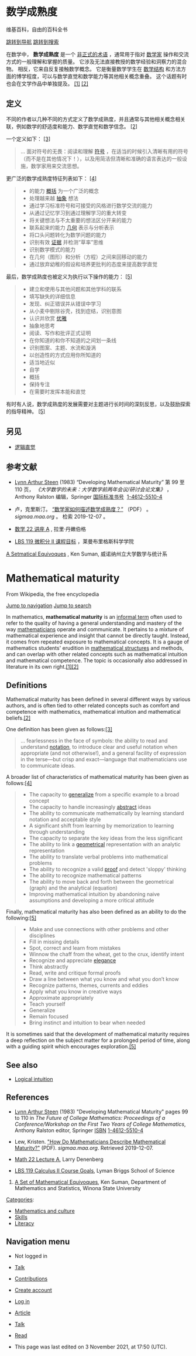 # 数学成熟度

维基百科，自由的百科全书

[跳转到导航](https://en.wikipedia.org/wiki/Mathematical_maturity#mw-head) [跳转到搜索](https://en.wikipedia.org/wiki/Mathematical_maturity#searchInput)

在数学中， **数学成熟度** 是一个 [非正式的术语](https://en.wikipedia.org/wiki/Mathematical_jargon "数学术语") ，通常用于指对 [数学家](https://en.wikipedia.org/wiki/Mathematician "数学家") 操作和交流方式的一般理解和掌握的质量。 它涉及无法直接教授的数学经验和洞察力的混合物。 相反，它来自反复接触数学概念。 它是衡量数学学生在 [数学结构](https://en.wikipedia.org/wiki/Mathematical_structure "数学结构") 和方法方面的博学程度，可以与数学直觉和数学能力等其他相关概念重叠。 这个话题有时也会在文学作品中单独提及。 [[1]](https://en.wikipedia.org/wiki/Mathematical_maturity#cite_note-1) [[2]](https://en.wikipedia.org/wiki/Mathematical_maturity#cite_note-:0-2)

## 定义

不同的作者以几种不同的方式定义了数学成熟度，并且通常与其他相关概念相关联，例如数学的舒适度和能力、数学直觉和数学信念。 [[2]](https://en.wikipedia.org/wiki/Mathematical_maturity#cite_note-:0-2)

一个定义如下： [[3]](https://en.wikipedia.org/wiki/Mathematical_maturity#cite_note-3)

> ... 面对符号的无畏：阅读和理解 [符号](https://en.wikipedia.org/wiki/Mathematical_notation "数学符号") ，在适当的时候引入清晰有用的符号（而不是在其他情况下！），以及用简洁但清晰和准确的语言表达的一般设施，数学家用来交流思想。

更广泛的数学成熟度特征列表如下： [[4]](https://en.wikipedia.org/wiki/Mathematical_maturity#cite_note-4)

> -   的能力 [概括](https://en.wikipedia.org/wiki/Generalization "概括") 为一个广泛的概念
> -   处理越来越 [抽象](https://en.wikipedia.org/wiki/Abstraction_(mathematics) "抽象（数学）") 想法
> -   通过学习标准符号和可接受的风格进行数学交流的能力
> -   从通过记忆学习到通过理解学习的重大转变
> -   将关键想法与不太重要的想法区分开来的能力
> -   联系起来的能力 [几何](https://en.wikipedia.org/wiki/Geometry "几何学") 表示与分析表示
> -   将口头问题转化为数学问题的能力
> -   识别有效 [证据](https://en.wikipedia.org/wiki/Mathematical_proof "数学证明") 并检测“草率”思维
> -   识别数学模式的能力
> -   在几何（图形）和分析（方程）之间来回移动的能力
> -   通过放弃幼稚的假设和培养更批判的态度来提高数学直觉

最后，数学成熟度也被定义为执行以下操作的能力： [[5]](https://en.wikipedia.org/wiki/Mathematical_maturity#cite_note-:1-5)

> -   建立和使用与其他问题和其他学科的联系
> -   填写缺失的详细信息
> -   发现、纠正错误并从错误中学习
> -   从小麦中剔除谷壳，找到症结，识别意图
> -   认识并欣赏 [优雅](https://en.wikipedia.org/wiki/Mathematical_beauty "数学之美")
> -   抽象地思考
> -   阅读、写作和批评正式证明
> -   在你知道的和你不知道的之间划一条线
> -   识别图案、主题、水流和漩涡
> -   以创造性的方式应用你所知道的
> -   适当地近似
> -   自学
> -   概括
> -   保持专注
> -   在需要时发挥本能和直觉

有时有人说，数学成熟度的发展需要对主题进行长时间的深刻反思，以及鼓励探索的指导精神。 [[5]](https://en.wikipedia.org/wiki/Mathematical_maturity#cite_note-:1-5)

## 另见

-   [逻辑直觉](https://en.wikipedia.org/wiki/Logical_intuition "逻辑直觉")

## 参考文献

-   [Lynn Arthur Steen](https://en.wikipedia.org/wiki/Lynn_Arthur_Steen "林恩·阿瑟·斯蒂恩") (1983) “Developing Mathematical Maturity” 第 99 至 110 页， _《大学数学的未来：大学数学前两年会议/研讨会论文集》_ ，Anthony Ralston 编辑，Springer [国际标准书号](https://en.wikipedia.org/wiki/ISBN_(identifier) "ISBN（标识符）")  [1-4612-5510-4](https://en.wikipedia.org/wiki/Special:BookSources/1-4612-5510-4 "特别：BookSources / 1-4612-5510-4")

-   卢，克里斯汀。 [“数学家如何描述数学成熟度？”](http://sigmaa.maa.org/rume/crume2019/Papers/106.pdf) （PDF） 。 _sigmaa.maa.org_ 。 检索 2019-12-07 。

-   [数学 22 讲座 A](http://www.larry.denenberg.com/math22/LectureA.pdf) , 拉里·丹嫩伯格

-   [LBS 119 微积分 II 课程目标](https://www.msu.edu/course/lbs/119/simpson/goals_content.html) ，莱曼布里格斯科学学院

[A Setmatical Equivoques](http://course1.winona.edu/KSuman/Dictionary/Fill%20Ins/Mathematical%20Maturity.htm) , Ken Suman, 威诺纳州立大学数学与统计系

# Mathematical maturity

From Wikipedia, the free encyclopedia

[Jump to navigation](https://en.wikipedia.org/wiki/Mathematical_maturity#mw-head) [Jump to search](https://en.wikipedia.org/wiki/Mathematical_maturity#searchInput)

In mathematics, **mathematical maturity** is an [informal term](https://en.wikipedia.org/wiki/Mathematical_jargon "Mathematical jargon") often used to refer to the quality of having a general understanding and mastery of the way [mathematicians](https://en.wikipedia.org/wiki/Mathematician "Mathematician") operate and communicate. It pertains to a mixture of mathematical experience and insight that cannot be directly taught. Instead, it comes from repeated exposure to mathematical concepts. It is a gauge of mathematics students' erudition in [mathematical structures](https://en.wikipedia.org/wiki/Mathematical_structure "Mathematical structure") and methods, and can overlap with other related concepts such as mathematical intuition and mathematical competence. The topic is occasionally also addressed in literature in its own right.[[1]](https://en.wikipedia.org/wiki/Mathematical_maturity#cite_note-1)[[2]](https://en.wikipedia.org/wiki/Mathematical_maturity#cite_note-:0-2)

## Definitions

Mathematical maturity has been defined in several different ways by various authors, and is often tied to other related concepts such as comfort and competence with mathematics, mathematical intuition and mathematical beliefs.[[2]](https://en.wikipedia.org/wiki/Mathematical_maturity#cite_note-:0-2)

One definition has been given as follows:[[3]](https://en.wikipedia.org/wiki/Mathematical_maturity#cite_note-3)

> ... fearlessness in the face of symbols: the ability to read and understand [notation](https://en.wikipedia.org/wiki/Mathematical_notation "Mathematical notation"), to introduce clear and useful notation when appropriate (and not otherwise!), and a general facility of expression in the terse—but crisp and exact—language that mathematicians use to communicate ideas.

A broader list of characteristics of mathematical maturity has been given as follows:[[4]](https://en.wikipedia.org/wiki/Mathematical_maturity#cite_note-4)

> -   The capacity to [generalize](https://en.wikipedia.org/wiki/Generalization "Generalization") from a specific example to a broad concept
> -   The capacity to handle increasingly [abstract](https://en.wikipedia.org/wiki/Abstraction_(mathematics) "Abstraction (mathematics)") ideas
> -   The ability to communicate mathematically by learning standard notation and acceptable style
> -   A significant shift from learning by memorization to learning through understanding
> -   The capacity to separate the key ideas from the less significant
> -   The ability to link a [geometrical](https://en.wikipedia.org/wiki/Geometry "Geometry") representation with an analytic representation
> -   The ability to translate verbal problems into mathematical problems
> -   The ability to recognize a valid [proof](https://en.wikipedia.org/wiki/Mathematical_proof "Mathematical proof") and detect 'sloppy' thinking
> -   The ability to recognize mathematical patterns
> -   The ability to move back and forth between the geometrical (graph) and the analytical (equation)
> -   Improving mathematical intuition by abandoning naive assumptions and developing a more critical attitude

Finally, mathematical maturity has also been defined as an ability to do the following:[[5]](https://en.wikipedia.org/wiki/Mathematical_maturity#cite_note-:1-5)

> -   Make and use connections with other problems and other disciplines
> -   Fill in missing details
> -   Spot, correct and learn from mistakes
> -   Winnow the chaff from the wheat, get to the crux, identify intent
> -   Recognize and appreciate [elegance](https://en.wikipedia.org/wiki/Mathematical_beauty "Mathematical beauty")
> -   Think abstractly
> -   Read, write and critique formal proofs
> -   Draw a line between what you know and what you don’t know
> -   Recognize patterns, themes, currents and eddies
> -   Apply what you know in creative ways
> -   Approximate appropriately
> -   Teach yourself
> -   Generalize
> -   Remain focused
> -   Bring instinct and intuition to bear when needed

It is sometimes said that the development of mathematical maturity requires a deep reflection on the subject matter for a prolonged period of time, along with a guiding spirit which encourages exploration.[[5]](https://en.wikipedia.org/wiki/Mathematical_maturity#cite_note-:1-5)

## See also

-   [Logical intuition](https://en.wikipedia.org/wiki/Logical_intuition "Logical intuition")

## References

-   [Lynn Arthur Steen](https://en.wikipedia.org/wiki/Lynn_Arthur_Steen "Lynn Arthur Steen") (1983) "Developing Mathematical Maturity" pages 99 to 110 in _The Future of College Mathematics: Proceedings of a Conference/Workshop on the First Two Years of College Mathematics_, Anthony Ralston editor, Springer [ISBN](https://en.wikipedia.org/wiki/ISBN_(identifier) "ISBN (identifier)") [1-4612-5510-4](https://en.wikipedia.org/wiki/Special:BookSources/1-4612-5510-4 "Special:BookSources/1-4612-5510-4")

-   Lew, Kristen. ["How Do Mathematicians Describe Mathematical Maturity?"](http://sigmaa.maa.org/rume/crume2019/Papers/106.pdf) (PDF). _sigmaa.maa.org_. Retrieved 2019-12-07.

-   [Math 22 Lecture A](http://www.larry.denenberg.com/math22/LectureA.pdf), Larry Denenberg

-   [LBS 119 Calculus II Course Goals](https://www.msu.edu/course/lbs/119/simpson/goals_content.html), Lyman Briggs School of Science

1.  [A Set of Mathematical Equivoques](http://course1.winona.edu/KSuman/Dictionary/Fill%20Ins/Mathematical%20Maturity.htm), Ken Suman, Department of Mathematics and Statistics, Winona State University

[Categories](https://en.wikipedia.org/wiki/Help:Category "Help:Category"):

-   [Mathematics and culture](https://en.wikipedia.org/wiki/Category:Mathematics_and_culture "Category:Mathematics and culture")
-   [Skills](https://en.wikipedia.org/wiki/Category:Skills "Category:Skills")
-   [Literacy](https://en.wikipedia.org/wiki/Category:Literacy "Category:Literacy")

## Navigation menu

-   Not logged in
-   [Talk](https://en.wikipedia.org/wiki/Special:MyTalk "Discussion about edits from this IP address [Alt+Shift+n]")
-   [Contributions](https://en.wikipedia.org/wiki/Special:MyContributions "A list of edits made from this IP address [Alt+Shift+y]")
-   [Create account](https://en.wikipedia.org/w/index.php?title=Special:CreateAccount&returnto=Mathematical+maturity "You are encouraged to create an account and log in; however, it is not mandatory")
-   [Log in](https://en.wikipedia.org/w/index.php?title=Special:UserLogin&returnto=Mathematical+maturity "You're encouraged to log in; however, it's not mandatory. [Alt+Shift+o]")

-   [Article](https://en.wikipedia.org/wiki/Mathematical_maturity "View the content page [Alt+Shift+c]")
-   [Talk](https://en.wikipedia.org/wiki/Talk:Mathematical_maturity "Discuss improvements to the content page [Alt+Shift+t]")

-   [Read](https://en.wikipedia.org/wiki/Mathematical_maturity)

-   This page was last edited on 3 November 2021, at 17:50 (UTC).


